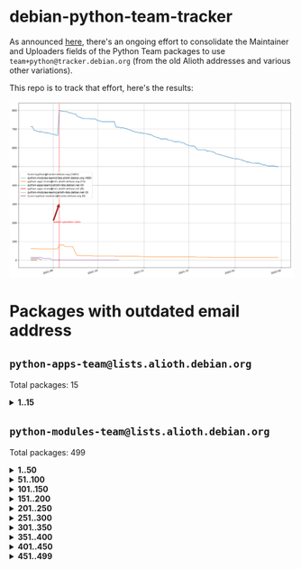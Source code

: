 # debian-python-team-tracker



As announced [here](https://lists.debian.org/debian-python/2021/08/msg00006.html), there's an ongoing effort to consolidate the Maintainer and Uploaders fields of the Python Team packages to use `team+python@tracker.debian.org` (from the old Alioth addresses and various other variations).



This repo is to track that effort, here's the results:



![Python team emails](images/python_team_emails.svg)


# Packages with outdated email address

## `python-apps-team@lists.alioth.debian.org`
Total packages: 15
<details>
<summary><b>1..15</b></summary>


| # | Package | Version |
| --- | --- | --- |
| 1 | [ctop](https://tracker.debian.org/ctop) | 1.0.0-2.1 |
| 2 | [db2twitter](https://tracker.debian.org/db2twitter) | 0.6-1.1 |
| 3 | [dodgy](https://tracker.debian.org/dodgy) | 0.1.9-3 |
| 4 | [etm](https://tracker.debian.org/etm) | 3.2.30-1.1 |
| 5 | [firmware-microbit-micropython](https://tracker.debian.org/firmware-microbit-micropython) | 1.0.1-2 |
| 6 | [freealchemist](https://tracker.debian.org/freealchemist) | 0.5-1.1 |
| 7 | [kanboard-cli](https://tracker.debian.org/kanboard-cli) | 0.0.2-1.1 |
| 8 | [lightyears](https://tracker.debian.org/lightyears) | 1.4-2 |
| 9 | [pipenv](https://tracker.debian.org/pipenv) | 11.9.0-1.1 |
| 10 | [prospector](https://tracker.debian.org/prospector) | 1.1.7-2 |
| 11 | [pybik](https://tracker.debian.org/pybik) | 3.0-3.1 |
| 12 | [retweet](https://tracker.debian.org/retweet) | 0.10-1.1 |
| 13 | [sen](https://tracker.debian.org/sen) | 0.6.1-0.1 |
| 14 | [sinntp](https://tracker.debian.org/sinntp) | 1.6-1.2 |
| 15 | [smem](https://tracker.debian.org/smem) | 1.5-1.1 |
</details>

## `python-modules-team@lists.alioth.debian.org`
Total packages: 499
<details>
<summary><b>1..50</b></summary>


| # | Package | Version |
| --- | --- | --- |
| 1 | [anorack](https://tracker.debian.org/anorack) | 0.2.7-1 |
| 2 | [anosql](https://tracker.debian.org/anosql) | 1.0.1-1 |
| 3 | [asn1crypto](https://tracker.debian.org/asn1crypto) | 1.4.0-1 |
| 4 | [astral](https://tracker.debian.org/astral) | 1.6.1-2 |
| 5 | [authres](https://tracker.debian.org/authres) | 1.2.0-2 |
| 6 | [automat](https://tracker.debian.org/automat) | 20.2.0-1 |
| 7 | [azure-cosmos-table-python](https://tracker.debian.org/azure-cosmos-table-python) | 1.0.5+git20191025-5 |
| 8 | [bdist-nsi](https://tracker.debian.org/bdist-nsi) | 0.1.5-2 |
| 9 | [bernhard](https://tracker.debian.org/bernhard) | 0.2.6-2 |
| 10 | [betamax](https://tracker.debian.org/betamax) | 0.8.1-2 |
| 11 | [bibtexparser](https://tracker.debian.org/bibtexparser) | 1.1.0+ds-3 |
| 12 | [binaryornot](https://tracker.debian.org/binaryornot) | 0.4.4+dfsg-4 |
| 13 | [bitstruct](https://tracker.debian.org/bitstruct) | 8.9.0-1 |
| 14 | [case](https://tracker.debian.org/case) | 1.5.3+dfsg-3 |
| 15 | [cerealizer](https://tracker.debian.org/cerealizer) | 0.8.1-3 |
| 16 | [chardet](https://tracker.debian.org/chardet) | 4.0.0-1 |
| 17 | [chargebee-python](https://tracker.debian.org/chargebee-python) | 1.6.6-1 |
| 18 | [codicefiscale](https://tracker.debian.org/codicefiscale) | 0.9+ds0-2 |
| 19 | [colorclass](https://tracker.debian.org/colorclass) | 2.2.0-2.2 |
| 20 | [colorspacious](https://tracker.debian.org/colorspacious) | 1.1.2-2 |
| 21 | [commonmark](https://tracker.debian.org/commonmark) | 0.9.1-3 |
| 22 | [constantly](https://tracker.debian.org/constantly) | 15.1.0-2 |
| 23 | [contextlib2](https://tracker.debian.org/contextlib2) | 0.6.0.post1-1 |
| 24 | [cookiecutter](https://tracker.debian.org/cookiecutter) | 1.7.3-1 |
| 25 | [coreapi](https://tracker.debian.org/coreapi) | 2.3.3-4 |
| 26 | [coreschema](https://tracker.debian.org/coreschema) | 0.0.4-3 |
| 27 | [cov-core](https://tracker.debian.org/cov-core) | 1.15.0-3 |
| 28 | [cppy](https://tracker.debian.org/cppy) | 1.1.0-2 |
| 29 | [cram](https://tracker.debian.org/cram) | 0.7-4 |
| 30 | [cssutils](https://tracker.debian.org/cssutils) | 1.0.2-3 |
| 31 | [d2to1](https://tracker.debian.org/d2to1) | 0.2.12-2 |
| 32 | [debiancontributors](https://tracker.debian.org/debiancontributors) | 0.7.8-2 |
| 33 | [devpi-common](https://tracker.debian.org/devpi-common) | 3.2.2-1.1 |
| 34 | [django-ajax-selects](https://tracker.debian.org/django-ajax-selects) | 1.7.0-3 |
| 35 | [django-bitfield](https://tracker.debian.org/django-bitfield) | 1.9.6-2 |
| 36 | [django-dirtyfields](https://tracker.debian.org/django-dirtyfields) | 1.3.1-2 |
| 37 | [django-environ](https://tracker.debian.org/django-environ) | 0.4.4-2 |
| 38 | [django-filter](https://tracker.debian.org/django-filter) | 2.4.0-1 |
| 39 | [django-hvad](https://tracker.debian.org/django-hvad) | 1.8.0-1.1 |
| 40 | [django-js-reverse](https://tracker.debian.org/django-js-reverse) | 0.7.3-1.1 |
| 41 | [django-macaddress](https://tracker.debian.org/django-macaddress) | 1.5.0-2 |
| 42 | [django-memoize](https://tracker.debian.org/django-memoize) | 2.2.0+dfsg-1 |
| 43 | [django-nose](https://tracker.debian.org/django-nose) | 1.4.6-2.1 |
| 44 | [django-notification](https://tracker.debian.org/django-notification) | 1.2.0-3 |
| 45 | [django-pagination](https://tracker.debian.org/django-pagination) | 1.0.7-4 |
| 46 | [django-paintstore](https://tracker.debian.org/django-paintstore) | 0.2-4 |
| 47 | [django-picklefield](https://tracker.debian.org/django-picklefield) | 3.0.1-1 |
| 48 | [django-pipeline](https://tracker.debian.org/django-pipeline) | 1.6.14-3 |
| 49 | [django-simple-redis-admin](https://tracker.debian.org/django-simple-redis-admin) | 1.4.0-2 |
| 50 | [django-stronghold](https://tracker.debian.org/django-stronghold) | 0.3.0+debian-2 |
</details>
<details>
<summary><b>51..100</b></summary>

| # | Package | Version |
| --- | --- | --- |
| 51 | [django-webpack-loader](https://tracker.debian.org/django-webpack-loader) | 0.6.0-2 |
| 52 | [django-wkhtmltopdf](https://tracker.debian.org/django-wkhtmltopdf) | 3.3.0-1 |
| 53 | [django-xmlrpc](https://tracker.debian.org/django-xmlrpc) | 0.1.8-2 |
| 54 | [djangorestframework-api-key](https://tracker.debian.org/djangorestframework-api-key) | 2.0.0-2 |
| 55 | [dkimpy](https://tracker.debian.org/dkimpy) | 1.0.5-1 |
| 56 | [dnsdiag](https://tracker.debian.org/dnsdiag) | 2.0.2-1 |
| 57 | [dockerpty](https://tracker.debian.org/dockerpty) | 0.4.1-2 |
| 58 | [dominate](https://tracker.debian.org/dominate) | 2.3.1-2 |
| 59 | [drf-generators](https://tracker.debian.org/drf-generators) | 0.5.0-1 |
| 60 | [elasticsearch-curator](https://tracker.debian.org/elasticsearch-curator) | 5.8.1-1 |
| 61 | [enum34](https://tracker.debian.org/enum34) | 1.1.6-4 |
| 62 | [enzyme](https://tracker.debian.org/enzyme) | 0.4.1-2 |
| 63 | [exam](https://tracker.debian.org/exam) | 0.10.5-3 |
| 64 | [factory-boy](https://tracker.debian.org/factory-boy) | 2.11.1-3 |
| 65 | [faker](https://tracker.debian.org/faker) | 0.9.3-0.1 |
| 66 | [fakesleep](https://tracker.debian.org/fakesleep) | 0.1-2 |
| 67 | [fastchunking](https://tracker.debian.org/fastchunking) | 0.0.3-2 |
| 68 | [feedgenerator](https://tracker.debian.org/feedgenerator) | 1.9-2 |
| 69 | [flake8-polyfill](https://tracker.debian.org/flake8-polyfill) | 1.0.2-2 |
| 70 | [flask-api](https://tracker.debian.org/flask-api) | 1.1+dfsg-1.1 |
| 71 | [flask-babelex](https://tracker.debian.org/flask-babelex) | 0.9.4-1 |
| 72 | [flask-bcrypt](https://tracker.debian.org/flask-bcrypt) | 0.7.1-2 |
| 73 | [flask-compress](https://tracker.debian.org/flask-compress) | 1.4.0-3 |
| 74 | [flask-gravatar](https://tracker.debian.org/flask-gravatar) | 0.4.2-2 |
| 75 | [flask-htmlmin](https://tracker.debian.org/flask-htmlmin) | 1.3.2-2 |
| 76 | [flask-ldapconn](https://tracker.debian.org/flask-ldapconn) | 0.7.2-1.1 |
| 77 | [flask-limiter](https://tracker.debian.org/flask-limiter) | 1.0.1-2 |
| 78 | [flask-mail](https://tracker.debian.org/flask-mail) | 0.9.1+dfsg1-1.1 |
| 79 | [flask-mongoengine](https://tracker.debian.org/flask-mongoengine) | 0.9.3-4 |
| 80 | [flask-multistatic](https://tracker.debian.org/flask-multistatic) | 1.0-2 |
| 81 | [flask-script](https://tracker.debian.org/flask-script) | 2.0.6-2 |
| 82 | [flask-silk](https://tracker.debian.org/flask-silk) | 0.2-18 |
| 83 | [flask-wtf](https://tracker.debian.org/flask-wtf) | 0.14.3-1 |
| 84 | [flufl.enum](https://tracker.debian.org/flufl.enum) | 4.1.1-3 |
| 85 | [flufl.i18n](https://tracker.debian.org/flufl.i18n) | 3.0.1-1 |
| 86 | [flufl.lock](https://tracker.debian.org/flufl.lock) | 5.0.1-1 |
| 87 | [flufl.password](https://tracker.debian.org/flufl.password) | 1.3-3 |
| 88 | [flufl.testing](https://tracker.debian.org/flufl.testing) | 0.7-2 |
| 89 | [gerritlib](https://tracker.debian.org/gerritlib) | 0.8.0-2 |
| 90 | [gmplot](https://tracker.debian.org/gmplot) | 1.2.0-2 |
| 91 | [gtextfsm](https://tracker.debian.org/gtextfsm) | 1.1.0-2 |
| 92 | [gtts](https://tracker.debian.org/gtts) | 2.0.3-1 |
| 93 | [gtts-token](https://tracker.debian.org/gtts-token) | 1.1.3-1 |
| 94 | [guzzle-sphinx-theme](https://tracker.debian.org/guzzle-sphinx-theme) | 0.7.11-5 |
| 95 | [hachoir](https://tracker.debian.org/hachoir) | 3.1.0+dfsg-3 |
| 96 | [haproxy-log-analysis](https://tracker.debian.org/haproxy-log-analysis) | 2.0~b0-2 |
| 97 | [heapdict](https://tracker.debian.org/heapdict) | 1.0.1-1 |
| 98 | [hiro](https://tracker.debian.org/hiro) | 0.5-2 |
| 99 | [hypothesis-auto](https://tracker.debian.org/hypothesis-auto) | 1.1.4-2 |
| 100 | [importmagic](https://tracker.debian.org/importmagic) | 0.1.7-2 |
</details>
<details>
<summary><b>101..150</b></summary>

| # | Package | Version |
| --- | --- | --- |
| 101 | [inflection](https://tracker.debian.org/inflection) | 0.3.1-2 |
| 102 | [json-tricks](https://tracker.debian.org/json-tricks) | 3.11.0-2 |
| 103 | [jsonhyperschema-codec](https://tracker.debian.org/jsonhyperschema-codec) | 1.0.3-2 |
| 104 | [junos-eznc](https://tracker.debian.org/junos-eznc) | 2.1.7-3 |
| 105 | [jupyter-sphinx-theme](https://tracker.debian.org/jupyter-sphinx-theme) | 0.0.6+ds1-10 |
| 106 | [kitchen](https://tracker.debian.org/kitchen) | 1.2.6-2 |
| 107 | [kivy](https://tracker.debian.org/kivy) | 1.11.0-2 |
| 108 | [lazr.delegates](https://tracker.debian.org/lazr.delegates) | 2.0.3-2 |
| 109 | [lazr.smtptest](https://tracker.debian.org/lazr.smtptest) | 2.0.3-2 |
| 110 | [lexicon](https://tracker.debian.org/lexicon) | 3.3.17-1 |
| 111 | [libthumbor](https://tracker.debian.org/libthumbor) | 1.3.3-2 |
| 112 | [logilab-constraint](https://tracker.debian.org/logilab-constraint) | 0.6.0-2 |
| 113 | [mako](https://tracker.debian.org/mako) | 1.1.3+ds1-2 |
| 114 | [manuel](https://tracker.debian.org/manuel) | 1.10.1-2 |
| 115 | [mercurial-extension-utils](https://tracker.debian.org/mercurial-extension-utils) | 1.5.1-3 |
| 116 | [mercurial-keyring](https://tracker.debian.org/mercurial-keyring) | 1.3.1-3 |
| 117 | [milksnake](https://tracker.debian.org/milksnake) | 0.1.5-1 |
| 118 | [mimerender](https://tracker.debian.org/mimerender) | 0.6.0-2 |
| 119 | [mmllib](https://tracker.debian.org/mmllib) | 0.3.0.post1-2 |
| 120 | [mockldap](https://tracker.debian.org/mockldap) | 0.3.0-4 |
| 121 | [modernize](https://tracker.debian.org/modernize) | 0.7-2 |
| 122 | [moksha.common](https://tracker.debian.org/moksha.common) | 1.2.5-4 |
| 123 | [mrtparse](https://tracker.debian.org/mrtparse) | 1.6-2 |
| 124 | [musicbrainzngs](https://tracker.debian.org/musicbrainzngs) | 0.7.1-2 |
| 125 | [mutagen](https://tracker.debian.org/mutagen) | 1.45.1-2 |
| 126 | [mwic](https://tracker.debian.org/mwic) | 0.7.8-1 |
| 127 | [mysql-connector-python](https://tracker.debian.org/mysql-connector-python) | 8.0.15-2 |
| 128 | [nb2plots](https://tracker.debian.org/nb2plots) | 0.6-2 |
| 129 | [netmiko](https://tracker.debian.org/netmiko) | 2.4.2-1 |
| 130 | [networkx](https://tracker.debian.org/networkx) | 2.5+ds-2 |
| 131 | [nose2](https://tracker.debian.org/nose2) | 0.9.2-1 |
| 132 | [nose2-cov](https://tracker.debian.org/nose2-cov) | 1.0a4-3 |
| 133 | [ntplib](https://tracker.debian.org/ntplib) | 0.3.3-2 |
| 134 | [numpy-stl](https://tracker.debian.org/numpy-stl) | 2.9.0-1 |
| 135 | [numpydoc](https://tracker.debian.org/numpydoc) | 1.1.0-3 |
| 136 | [obsub](https://tracker.debian.org/obsub) | 0.2-4 |
| 137 | [okasha](https://tracker.debian.org/okasha) | 0.2.4-4 |
| 138 | [overpass](https://tracker.debian.org/overpass) | 0.7-1 |
| 139 | [pastescript](https://tracker.debian.org/pastescript) | 2.0.2-4 |
| 140 | [pep8](https://tracker.debian.org/pep8) | 1.7.1-9 |
| 141 | [pep8-naming](https://tracker.debian.org/pep8-naming) | 0.10.0-1 |
| 142 | [pg8000](https://tracker.debian.org/pg8000) | 1.10.6-2 |
| 143 | [pidcat](https://tracker.debian.org/pidcat) | 2.1.0-4 |
| 144 | [pilkit](https://tracker.debian.org/pilkit) | 2.0-3 |
| 145 | [plastex](https://tracker.debian.org/plastex) | 2.1-2 |
| 146 | [portio](https://tracker.debian.org/portio) | 0.5-4 |
| 147 | [power](https://tracker.debian.org/power) | 1.4+dfsg-4 |
| 148 | [pprintpp](https://tracker.debian.org/pprintpp) | 0.4.0-2 |
| 149 | [preggy](https://tracker.debian.org/preggy) | 1.4.4-1 |
| 150 | [ptable](https://tracker.debian.org/ptable) | 0.9.2-2 |
</details>
<details>
<summary><b>151..200</b></summary>

| # | Package | Version |
| --- | --- | --- |
| 151 | [py-radix](https://tracker.debian.org/py-radix) | 0.10.0-3 |
| 152 | [py3dns](https://tracker.debian.org/py3dns) | 3.2.1-1 |
| 153 | [pyasn1](https://tracker.debian.org/pyasn1) | 0.4.8-1 |
| 154 | [pybindgen](https://tracker.debian.org/pybindgen) | 0.20.0+dfsg1-2 |
| 155 | [pycallgraph](https://tracker.debian.org/pycallgraph) | 1.1.3-1.2 |
| 156 | [pyclamd](https://tracker.debian.org/pyclamd) | 0.4.0-2 |
| 157 | [pycodestyle](https://tracker.debian.org/pycodestyle) | 2.6.0-1 |
| 158 | [pycxx](https://tracker.debian.org/pycxx) | 7.1.4-0.2 |
| 159 | [pydbus](https://tracker.debian.org/pydbus) | 0.6.0-4 |
| 160 | [pydenticon](https://tracker.debian.org/pydenticon) | 0.3.1-2 |
| 161 | [pydispatcher](https://tracker.debian.org/pydispatcher) | 2.0.5-2 |
| 162 | [pydle](https://tracker.debian.org/pydle) | 0.9.4-2 |
| 163 | [pyeapi](https://tracker.debian.org/pyeapi) | 0.8.1-2 |
| 164 | [pyee](https://tracker.debian.org/pyee) | 7.0.2-1 |
| 165 | [pyenchant](https://tracker.debian.org/pyenchant) | 3.2.0-1 |
| 166 | [pyfg](https://tracker.debian.org/pyfg) | 0.50-2 |
| 167 | [pyfiglet](https://tracker.debian.org/pyfiglet) | 0.8.0+dfsg-1 |
| 168 | [pyfribidi](https://tracker.debian.org/pyfribidi) | 0.12.0+repack-7 |
| 169 | [pygeoif](https://tracker.debian.org/pygeoif) | 0.7-2 |
| 170 | [pygtail](https://tracker.debian.org/pygtail) | 0.6.1-2 |
| 171 | [pygtkspellcheck](https://tracker.debian.org/pygtkspellcheck) | 4.0.5-2 |
| 172 | [pyinotify](https://tracker.debian.org/pyinotify) | 0.9.6-1.3 |
| 173 | [pyiosxr](https://tracker.debian.org/pyiosxr) | 0.52-1.1 |
| 174 | [pyjavaproperties](https://tracker.debian.org/pyjavaproperties) | 0.7-2 |
| 175 | [pyjokes](https://tracker.debian.org/pyjokes) | 0.5.0-3 |
| 176 | [pykcs11](https://tracker.debian.org/pykcs11) | 1.5.10-1 |
| 177 | [pylama](https://tracker.debian.org/pylama) | 7.4.3-3 |
| 178 | [pylibmc](https://tracker.debian.org/pylibmc) | 1.5.2-3 |
| 179 | [pylint-celery](https://tracker.debian.org/pylint-celery) | 0.3-5 |
| 180 | [pylint-common](https://tracker.debian.org/pylint-common) | 0.2.5-4 |
| 181 | [pylint-django](https://tracker.debian.org/pylint-django) | 2.0.13-1 |
| 182 | [pylint-flask](https://tracker.debian.org/pylint-flask) | 0.5-4 |
| 183 | [pylint-plugin-utils](https://tracker.debian.org/pylint-plugin-utils) | 0.6-1 |
| 184 | [pymacs](https://tracker.debian.org/pymacs) | 0.25-3 |
| 185 | [pymodbus](https://tracker.debian.org/pymodbus) | 2.1.0+dfsg-2 |
| 186 | [pynag](https://tracker.debian.org/pynag) | 1.1.2+dfsg-2 |
| 187 | [pynliner](https://tracker.debian.org/pynliner) | 0.8.0-2 |
| 188 | [pyopengl](https://tracker.debian.org/pyopengl) | 3.1.5+dfsg-1 |
| 189 | [pyparsing](https://tracker.debian.org/pyparsing) | 2.4.7-1 |
| 190 | [pyprind](https://tracker.debian.org/pyprind) | 2.11.2-2 |
| 191 | [pyquery](https://tracker.debian.org/pyquery) | 1.2.9-4 |
| 192 | [pyrad](https://tracker.debian.org/pyrad) | 2.1-2 |
| 193 | [pyrsistent](https://tracker.debian.org/pyrsistent) | 0.15.5-1 |
| 194 | [pysimplesoap](https://tracker.debian.org/pysimplesoap) | 1.16.2-3 |
| 195 | [pysmi](https://tracker.debian.org/pysmi) | 0.3.2-2 |
| 196 | [pysodium](https://tracker.debian.org/pysodium) | 0.7.0-2 |
| 197 | [pyspf](https://tracker.debian.org/pyspf) | 2.0.14-2 |
| 198 | [pysrt](https://tracker.debian.org/pysrt) | 1.0.1-2 |
| 199 | [pyssim](https://tracker.debian.org/pyssim) | 0.2-2 |
| 200 | [pytaglib](https://tracker.debian.org/pytaglib) | 0.3.6+dfsg-2 |
</details>
<details>
<summary><b>201..250</b></summary>

| # | Package | Version |
| --- | --- | --- |
| 201 | [pytds](https://tracker.debian.org/pytds) | 1.10.0-1 |
| 202 | [pytest-bdd](https://tracker.debian.org/pytest-bdd) | 3.2.1-1 |
| 203 | [pytest-cookies](https://tracker.debian.org/pytest-cookies) | 0.4.0-1 |
| 204 | [pytest-django](https://tracker.debian.org/pytest-django) | 3.5.1-1 |
| 205 | [pytest-expect](https://tracker.debian.org/pytest-expect) | 1.1.0-2 |
| 206 | [pytest-httpbin](https://tracker.debian.org/pytest-httpbin) | 1.0.0-2 |
| 207 | [pytest-instafail](https://tracker.debian.org/pytest-instafail) | 0.4.2-1 |
| 208 | [pytest-runner](https://tracker.debian.org/pytest-runner) | 2.11.1-1.2 |
| 209 | [pytest-sugar](https://tracker.debian.org/pytest-sugar) | 0.9.4-1 |
| 210 | [pytest-tornado](https://tracker.debian.org/pytest-tornado) | 0.8.1-1 |
| 211 | [pytest-vcr](https://tracker.debian.org/pytest-vcr) | 1.0.2-2 |
| 212 | [python-activipy](https://tracker.debian.org/python-activipy) | 0.1-7 |
| 213 | [python-adal](https://tracker.debian.org/python-adal) | 1.2.2-1 |
| 214 | [python-aiohttp-session](https://tracker.debian.org/python-aiohttp-session) | 2.9.0-2 |
| 215 | [python-aioinflux](https://tracker.debian.org/python-aioinflux) | 0.9.0-2 |
| 216 | [python-aiomeasures](https://tracker.debian.org/python-aiomeasures) | 0.5.14-3 |
| 217 | [python-amqplib](https://tracker.debian.org/python-amqplib) | 1.0.2-2 |
| 218 | [python-apptools](https://tracker.debian.org/python-apptools) | 4.5.0-1.1 |
| 219 | [python-aptly](https://tracker.debian.org/python-aptly) | 0.12.10-2 |
| 220 | [python-args](https://tracker.debian.org/python-args) | 0.1.0-3 |
| 221 | [python-arpy](https://tracker.debian.org/python-arpy) | 1.1.1-4 |
| 222 | [python-astor](https://tracker.debian.org/python-astor) | 0.8.1-1 |
| 223 | [python-base58](https://tracker.debian.org/python-base58) | 1.0.3-1.1 |
| 224 | [python-bcdoc](https://tracker.debian.org/python-bcdoc) | 0.16.0-2 |
| 225 | [python-bitbucket-api](https://tracker.debian.org/python-bitbucket-api) | 0.5.0-3 |
| 226 | [python-box](https://tracker.debian.org/python-box) | 3.4.6-2 |
| 227 | [python-btrees](https://tracker.debian.org/python-btrees) | 4.3.1-2 |
| 228 | [python-cerberus](https://tracker.debian.org/python-cerberus) | 1.3.2-1 |
| 229 | [python-click-log](https://tracker.debian.org/python-click-log) | 0.2.1-2 |
| 230 | [python-clint](https://tracker.debian.org/python-clint) | 0.5.1-3 |
| 231 | [python-cluster](https://tracker.debian.org/python-cluster) | 1.3.3-3 |
| 232 | [python-cmarkgfm](https://tracker.debian.org/python-cmarkgfm) | 0.4.2-1 |
| 233 | [python-coloredlogs](https://tracker.debian.org/python-coloredlogs) | 7.3-2 |
| 234 | [python-colour](https://tracker.debian.org/python-colour) | 0.1.5-2 |
| 235 | [python-consul](https://tracker.debian.org/python-consul) | 0.7.1-1.1 |
| 236 | [python-cookies](https://tracker.debian.org/python-cookies) | 2.2.1-3 |
| 237 | [python-cpuinfo](https://tracker.debian.org/python-cpuinfo) | 5.0.0-2 |
| 238 | [python-crcmod](https://tracker.debian.org/python-crcmod) | 1.7+dfsg-2 |
| 239 | [python-cs](https://tracker.debian.org/python-cs) | 2.7.1-1 |
| 240 | [python-dbfread](https://tracker.debian.org/python-dbfread) | 2.0.7-3 |
| 241 | [python-decorator](https://tracker.debian.org/python-decorator) | 4.4.2-2 |
| 242 | [python-demjson](https://tracker.debian.org/python-demjson) | 2.2.4-5 |
| 243 | [python-diaspy](https://tracker.debian.org/python-diaspy) | 0.6.0-2 |
| 244 | [python-dictobj](https://tracker.debian.org/python-dictobj) | 0.4-4 |
| 245 | [python-distutils-extra](https://tracker.debian.org/python-distutils-extra) | 2.45 |
| 246 | [python-django-casclient](https://tracker.debian.org/python-django-casclient) | 1.5.3-1 |
| 247 | [python-django-etcd-settings](https://tracker.debian.org/python-django-etcd-settings) | 0.1.13+dfsg-3 |
| 248 | [python-django-gravatar2](https://tracker.debian.org/python-django-gravatar2) | 1.4.4-2 |
| 249 | [python-django-jsonfield](https://tracker.debian.org/python-django-jsonfield) | 1.4.0-2 |
| 250 | [python-django-push-notifications](https://tracker.debian.org/python-django-push-notifications) | 1.4.1-1 |
</details>
<details>
<summary><b>251..300</b></summary>

| # | Package | Version |
| --- | --- | --- |
| 251 | [python-django-simple-history](https://tracker.debian.org/python-django-simple-history) | 2.7.0-1.1 |
| 252 | [python-doubleratchet](https://tracker.debian.org/python-doubleratchet) | 0.6.0-2 |
| 253 | [python-dpkt](https://tracker.debian.org/python-dpkt) | 1.9.2-2 |
| 254 | [python-easywebdav](https://tracker.debian.org/python-easywebdav) | 1.2.0-8 |
| 255 | [python-envisage](https://tracker.debian.org/python-envisage) | 4.9.0-2.1 |
| 256 | [python-envparse](https://tracker.debian.org/python-envparse) | 0.2.0-2 |
| 257 | [python-envs](https://tracker.debian.org/python-envs) | 1.2.6-1.1 |
| 258 | [python-epc](https://tracker.debian.org/python-epc) | 0.0.5-3 |
| 259 | [python-etcd](https://tracker.debian.org/python-etcd) | 0.4.5-2 |
| 260 | [python-ethtool](https://tracker.debian.org/python-ethtool) | 0.14-3 |
| 261 | [python-ewmh](https://tracker.debian.org/python-ewmh) | 0.1.6-2 |
| 262 | [python-exotel](https://tracker.debian.org/python-exotel) | 0.1.5-2 |
| 263 | [python-feather-format](https://tracker.debian.org/python-feather-format) | 0.3.1+dfsg1-4 |
| 264 | [python-flaky](https://tracker.debian.org/python-flaky) | 3.7.0-1 |
| 265 | [python-flask-seeder](https://tracker.debian.org/python-flask-seeder) | 0.1~a2-2 |
| 266 | [python-genty](https://tracker.debian.org/python-genty) | 1.3.2-1 |
| 267 | [python-geoip2](https://tracker.debian.org/python-geoip2) | 2.9.0+dfsg1-2 |
| 268 | [python-gflags](https://tracker.debian.org/python-gflags) | 1.5.1-7 |
| 269 | [python-glob2](https://tracker.debian.org/python-glob2) | 0.5-3 |
| 270 | [python-hashids](https://tracker.debian.org/python-hashids) | 1.3.1-1 |
| 271 | [python-hidapi](https://tracker.debian.org/python-hidapi) | 0.9.0.post3-2 |
| 272 | [python-hiredis](https://tracker.debian.org/python-hiredis) | 1.0.1-1 |
| 273 | [python-hpilo](https://tracker.debian.org/python-hpilo) | 4.3-3 |
| 274 | [python-html2text](https://tracker.debian.org/python-html2text) | 2020.1.16-1 |
| 275 | [python-http-parser](https://tracker.debian.org/python-http-parser) | 0.9.0-1 |
| 276 | [python-httptools](https://tracker.debian.org/python-httptools) | 0.1.1-1 |
| 277 | [python-icalendar](https://tracker.debian.org/python-icalendar) | 4.0.3-4 |
| 278 | [python-iniparse](https://tracker.debian.org/python-iniparse) | 0.4-3 |
| 279 | [python-ipaddress](https://tracker.debian.org/python-ipaddress) | 1.0.23-1 |
| 280 | [python-ipfix](https://tracker.debian.org/python-ipfix) | 0.9.7-2 |
| 281 | [python-irodsclient](https://tracker.debian.org/python-irodsclient) | 0.8.1-2 |
| 282 | [python-isc-dhcp-leases](https://tracker.debian.org/python-isc-dhcp-leases) | 0.9.1-2 |
| 283 | [python-iso3166](https://tracker.debian.org/python-iso3166) | 0.8.git20170319-2 |
| 284 | [python-isoweek](https://tracker.debian.org/python-isoweek) | 1.3.3-3 |
| 285 | [python-jmespath](https://tracker.debian.org/python-jmespath) | 0.10.0-1 |
| 286 | [python-jsonrpc](https://tracker.debian.org/python-jsonrpc) | 1.13.0-1 |
| 287 | [python-junit-xml](https://tracker.debian.org/python-junit-xml) | 1.9-1 |
| 288 | [python-kanboard](https://tracker.debian.org/python-kanboard) | 1.0.1-1.1 |
| 289 | [python-langdetect](https://tracker.debian.org/python-langdetect) | 1.0.7-4 |
| 290 | [python-ldap](https://tracker.debian.org/python-ldap) | 3.2.0-4 |
| 291 | [python-ldapdomaindump](https://tracker.debian.org/python-ldapdomaindump) | 0.9.3-1 |
| 292 | [python-libguess](https://tracker.debian.org/python-libguess) | 1.1-4 |
| 293 | [python-logfury](https://tracker.debian.org/python-logfury) | 0.1.2-4 |
| 294 | [python-mailer](https://tracker.debian.org/python-mailer) | 0.8.1-4 |
| 295 | [python-mastodon](https://tracker.debian.org/python-mastodon) | 1.5.1-1 |
| 296 | [python-mccabe](https://tracker.debian.org/python-mccabe) | 0.6.1-3 |
| 297 | [python-measurement](https://tracker.debian.org/python-measurement) | 2.0.1-2 |
| 298 | [python-meld3](https://tracker.debian.org/python-meld3) | 1.0.2-3 |
| 299 | [python-mnemonic](https://tracker.debian.org/python-mnemonic) | 0.19-1 |
| 300 | [python-model-mommy](https://tracker.debian.org/python-model-mommy) | 1.6.0-2 |
</details>
<details>
<summary><b>301..350</b></summary>

| # | Package | Version |
| --- | --- | --- |
| 301 | [python-morris](https://tracker.debian.org/python-morris) | 1.2-2 |
| 302 | [python-mpegdash](https://tracker.debian.org/python-mpegdash) | 0.2.0-1 |
| 303 | [python-multidict](https://tracker.debian.org/python-multidict) | 5.1.0-1 |
| 304 | [python-munch](https://tracker.debian.org/python-munch) | 2.3.2-2 |
| 305 | [python-nine](https://tracker.debian.org/python-nine) | 1.1.0-1 |
| 306 | [python-noise](https://tracker.debian.org/python-noise) | 1.2.3-3 |
| 307 | [python-notify2](https://tracker.debian.org/python-notify2) | 0.3-4 |
| 308 | [python-ntlm-auth](https://tracker.debian.org/python-ntlm-auth) | 1.4.0-1 |
| 309 | [python-oauth](https://tracker.debian.org/python-oauth) | 1.0.1-6 |
| 310 | [python-offtrac](https://tracker.debian.org/python-offtrac) | 0.1.0-2.1 |
| 311 | [python-opcua](https://tracker.debian.org/python-opcua) | 0.98.11-1 |
| 312 | [python-openid-cla](https://tracker.debian.org/python-openid-cla) | 1.2-2 |
| 313 | [python-openid-teams](https://tracker.debian.org/python-openid-teams) | 1.2-2 |
| 314 | [python-openidc-client](https://tracker.debian.org/python-openidc-client) | 0.6.0-1.1 |
| 315 | [python-opentimestamps](https://tracker.debian.org/python-opentimestamps) | 0.4.1-1 |
| 316 | [python-padme](https://tracker.debian.org/python-padme) | 1.1.1-3 |
| 317 | [python-pampy](https://tracker.debian.org/python-pampy) | 1.8.4-2 |
| 318 | [python-path-and-address](https://tracker.debian.org/python-path-and-address) | 2.0.1-2 |
| 319 | [python-pathtools](https://tracker.debian.org/python-pathtools) | 0.1.2-4 |
| 320 | [python-paypal](https://tracker.debian.org/python-paypal) | 1.2.5-3 |
| 321 | [python-peakutils](https://tracker.debian.org/python-peakutils) | 1.3.3+ds-2 |
| 322 | [python-pem](https://tracker.debian.org/python-pem) | 19.1.0-1 |
| 323 | [python-persistent](https://tracker.debian.org/python-persistent) | 4.6.4-0.2 |
| 324 | [python-pex](https://tracker.debian.org/python-pex) | 1.1.14-3.1 |
| 325 | [python-pgpdump](https://tracker.debian.org/python-pgpdump) | 1.5-2 |
| 326 | [python-pgspecial](https://tracker.debian.org/python-pgspecial) | 1.11.10+dfsg1-1 |
| 327 | [python-phonenumbers](https://tracker.debian.org/python-phonenumbers) | 8.12.1-1 |
| 328 | [python-picklable-itertools](https://tracker.debian.org/python-picklable-itertools) | 0.1.1-3 |
| 329 | [python-plaster](https://tracker.debian.org/python-plaster) | 1.0-2 |
| 330 | [python-plaster-pastedeploy](https://tracker.debian.org/python-plaster-pastedeploy) | 0.5-3 |
| 331 | [python-prctl](https://tracker.debian.org/python-prctl) | 1.7-2 |
| 332 | [python-preshed](https://tracker.debian.org/python-preshed) | 3.0.2-1 |
| 333 | [python-pretend](https://tracker.debian.org/python-pretend) | 1.0.9-1 |
| 334 | [python-prettylog](https://tracker.debian.org/python-prettylog) | 0.1.0-2 |
| 335 | [python-priority](https://tracker.debian.org/python-priority) | 1.3.0-3 |
| 336 | [python-progressbar](https://tracker.debian.org/python-progressbar) | 2.5-2 |
| 337 | [python-pskc](https://tracker.debian.org/python-pskc) | 1.1-3 |
| 338 | [python-py-zipkin](https://tracker.debian.org/python-py-zipkin) | 0.15.0-1.1 |
| 339 | [python-pyasn1-modules](https://tracker.debian.org/python-pyasn1-modules) | 0.2.1-1 |
| 340 | [python-pyface](https://tracker.debian.org/python-pyface) | 6.1.2-2 |
| 341 | [python-pyftpdlib](https://tracker.debian.org/python-pyftpdlib) | 1.5.4-2 |
| 342 | [python-pygerrit2](https://tracker.debian.org/python-pygerrit2) | 2.0.4-2 |
| 343 | [python-pypump](https://tracker.debian.org/python-pypump) | 0.7-3 |
| 344 | [python-pysnmp4-apps](https://tracker.debian.org/python-pysnmp4-apps) | 0.3.2-2.2 |
| 345 | [python-pysnmp4-mibs](https://tracker.debian.org/python-pysnmp4-mibs) | 0.1.3-3 |
| 346 | [python-pytest-benchmark](https://tracker.debian.org/python-pytest-benchmark) | 3.2.2-2 |
| 347 | [python-pyvmomi](https://tracker.debian.org/python-pyvmomi) | 6.7.1-3 |
| 348 | [python-rarfile](https://tracker.debian.org/python-rarfile) | 3.1-1 |
| 349 | [python-ratelimiter](https://tracker.debian.org/python-ratelimiter) | 1.2.0.post0-1 |
| 350 | [python-redisearch-py](https://tracker.debian.org/python-redisearch-py) | 1.0.0-1 |
</details>
<details>
<summary><b>351..400</b></summary>

| # | Package | Version |
| --- | --- | --- |
| 351 | [python-releases](https://tracker.debian.org/python-releases) | 1.6.3-1 |
| 352 | [python-repoze.lru](https://tracker.debian.org/python-repoze.lru) | 0.7-2 |
| 353 | [python-repoze.sphinx.autointerface](https://tracker.debian.org/python-repoze.sphinx.autointerface) | 0.8-0.2 |
| 354 | [python-repoze.tm2](https://tracker.debian.org/python-repoze.tm2) | 2.0-2 |
| 355 | [python-requests-ntlm](https://tracker.debian.org/python-requests-ntlm) | 1.1.0-1.1 |
| 356 | [python-requirements-detector](https://tracker.debian.org/python-requirements-detector) | 0.6-2 |
| 357 | [python-restless](https://tracker.debian.org/python-restless) | 2.1.1-2 |
| 358 | [python-rpaths](https://tracker.debian.org/python-rpaths) | 0.13-1.1 |
| 359 | [python-rply](https://tracker.debian.org/python-rply) | 0.7.7-2 |
| 360 | [python-schedutils](https://tracker.debian.org/python-schedutils) | 0.6-2.1 |
| 361 | [python-schema](https://tracker.debian.org/python-schema) | 0.6.7-3 |
| 362 | [python-schroot](https://tracker.debian.org/python-schroot) | 0.4-4 |
| 363 | [python-scp](https://tracker.debian.org/python-scp) | 0.13.0-2 |
| 364 | [python-scrapy-djangoitem](https://tracker.debian.org/python-scrapy-djangoitem) | 1.1.1-4 |
| 365 | [python-scripttest](https://tracker.debian.org/python-scripttest) | 1.3-3 |
| 366 | [python-scruffy](https://tracker.debian.org/python-scruffy) | 0.3.3-2 |
| 367 | [python-sdnotify](https://tracker.debian.org/python-sdnotify) | 0.3.1-2 |
| 368 | [python-serverfiles](https://tracker.debian.org/python-serverfiles) | 0.3.0-1 |
| 369 | [python-service-identity](https://tracker.debian.org/python-service-identity) | 18.1.0-6 |
| 370 | [python-sexpdata](https://tracker.debian.org/python-sexpdata) | 0.0.3-2 |
| 371 | [python-shade](https://tracker.debian.org/python-shade) | 1.30.0-3 |
| 372 | [python-shellescape](https://tracker.debian.org/python-shellescape) | 3.4.1-4 |
| 373 | [python-simpy](https://tracker.debian.org/python-simpy) | 2.3.1+dfsg-2 |
| 374 | [python-simpy3](https://tracker.debian.org/python-simpy3) | 3.0.11-2 |
| 375 | [python-slimmer](https://tracker.debian.org/python-slimmer) | 0.1.30-8 |
| 376 | [python-slugify](https://tracker.debian.org/python-slugify) | 4.0.0-1 |
| 377 | [python-smstrade](https://tracker.debian.org/python-smstrade) | 0.2.4-6 |
| 378 | [python-socketpool](https://tracker.debian.org/python-socketpool) | 0.5.3-5 |
| 379 | [python-sphinx-issues](https://tracker.debian.org/python-sphinx-issues) | 1.2.0-2 |
| 380 | [python-spur](https://tracker.debian.org/python-spur) | 0.3.21-1 |
| 381 | [python-srp](https://tracker.debian.org/python-srp) | 1.0.15-1 |
| 382 | [python-statsd](https://tracker.debian.org/python-statsd) | 3.3.0-2 |
| 383 | [python-stopit](https://tracker.debian.org/python-stopit) | 1.1.2-1 |
| 384 | [python-structlog](https://tracker.debian.org/python-structlog) | 20.1.0-1 |
| 385 | [python-sunlight](https://tracker.debian.org/python-sunlight) | 1.1.5-3 |
| 386 | [python-suntime](https://tracker.debian.org/python-suntime) | 1.2.5-2 |
| 387 | [python-tempita](https://tracker.debian.org/python-tempita) | 0.5.2-6 |
| 388 | [python-test-server](https://tracker.debian.org/python-test-server) | 0.0.27-2 |
| 389 | [python-testing.common.database](https://tracker.debian.org/python-testing.common.database) | 2.0.0-2 |
| 390 | [python-testing.mysqld](https://tracker.debian.org/python-testing.mysqld) | 1.4.0-4 |
| 391 | [python-testing.postgresql](https://tracker.debian.org/python-testing.postgresql) | 1.3.0-2 |
| 392 | [python-thriftpy](https://tracker.debian.org/python-thriftpy) | 0.3.9+ds1-1 |
| 393 | [python-tinycss](https://tracker.debian.org/python-tinycss) | 0.4-3 |
| 394 | [python-tktreectrl](https://tracker.debian.org/python-tktreectrl) | 2.0.2-3 |
| 395 | [python-traits](https://tracker.debian.org/python-traits) | 5.2.0-2 |
| 396 | [python-traitsui](https://tracker.debian.org/python-traitsui) | 6.1.3-3 |
| 397 | [python-translationstring](https://tracker.debian.org/python-translationstring) | 1.4-1 |
| 398 | [python-twitter](https://tracker.debian.org/python-twitter) | 3.3-2 |
| 399 | [python-typeguard](https://tracker.debian.org/python-typeguard) | 2.2.2-1.1 |
| 400 | [python-tzlocal](https://tracker.debian.org/python-tzlocal) | 2.1-1 |
</details>
<details>
<summary><b>401..450</b></summary>

| # | Package | Version |
| --- | --- | --- |
| 401 | [python-udatetime](https://tracker.debian.org/python-udatetime) | 0.0.16-4 |
| 402 | [python-unicodecsv](https://tracker.debian.org/python-unicodecsv) | 0.14.1-2 |
| 403 | [python-unidiff](https://tracker.debian.org/python-unidiff) | 0.5.5-2 |
| 404 | [python-urlobject](https://tracker.debian.org/python-urlobject) | 2.4.3-3 |
| 405 | [python-urwidtrees](https://tracker.debian.org/python-urwidtrees) | 1.0.3.dev0-1 |
| 406 | [python-utils](https://tracker.debian.org/python-utils) | 2.3.0-2 |
| 407 | [python-vagrant](https://tracker.debian.org/python-vagrant) | 0.5.15-3 |
| 408 | [python-venusian](https://tracker.debian.org/python-venusian) | 3.0.0-1 |
| 409 | [python-vobject](https://tracker.debian.org/python-vobject) | 0.9.6.1-0.2 |
| 410 | [python-webob](https://tracker.debian.org/python-webob) | 1:1.8.6-1.1 |
| 411 | [python-wget](https://tracker.debian.org/python-wget) | 3.2-3 |
| 412 | [python-wheezy.template](https://tracker.debian.org/python-wheezy.template) | 0.1.167-2 |
| 413 | [python-whoosh](https://tracker.debian.org/python-whoosh) | 2.7.4+git6-g9134ad92-5 |
| 414 | [python-wither](https://tracker.debian.org/python-wither) | 1.1-2 |
| 415 | [python-wsgilog](https://tracker.debian.org/python-wsgilog) | 0.3.1-3 |
| 416 | [python-x3dh](https://tracker.debian.org/python-x3dh) | 0.5.8-2 |
| 417 | [python-xeddsa](https://tracker.debian.org/python-xeddsa) | 0.4.6-2 |
| 418 | [python-yaswfp](https://tracker.debian.org/python-yaswfp) | 0.9.3-1.1 |
| 419 | [python-zc.customdoctests](https://tracker.debian.org/python-zc.customdoctests) | 1.0.1-2 |
| 420 | [python-zipp](https://tracker.debian.org/python-zipp) | 1.0.0-3 |
| 421 | [python-zxcvbn](https://tracker.debian.org/python-zxcvbn) | 4.4.28-2 |
| 422 | [python3-proselint](https://tracker.debian.org/python3-proselint) | 0.10.2-2 |
| 423 | [pythondialog](https://tracker.debian.org/pythondialog) | 3.5.1-1 |
| 424 | [pytoml](https://tracker.debian.org/pytoml) | 0.1.21-1 |
| 425 | [pyuca](https://tracker.debian.org/pyuca) | 1.2-2 |
| 426 | [pyutilib](https://tracker.debian.org/pyutilib) | 5.8.0-1 |
| 427 | [pywavelets](https://tracker.debian.org/pywavelets) | 1.1.1-1 |
| 428 | [pywinrm](https://tracker.debian.org/pywinrm) | 0.3.0-2 |
| 429 | [quark-sphinx-theme](https://tracker.debian.org/quark-sphinx-theme) | 0.5.1-2 |
| 430 | [readlike](https://tracker.debian.org/readlike) | 0.1.3-1.1 |
| 431 | [recommonmark](https://tracker.debian.org/recommonmark) | 0.6.0+ds-1 |
| 432 | [redis-py-cluster](https://tracker.debian.org/redis-py-cluster) | 2.0.0-1 |
| 433 | [reentry](https://tracker.debian.org/reentry) | 1.3.1-1 |
| 434 | [reparser](https://tracker.debian.org/reparser) | 1.4.3-1 |
| 435 | [requests-aws](https://tracker.debian.org/requests-aws) | 0.1.5-2 |
| 436 | [ripe-atlas-cousteau](https://tracker.debian.org/ripe-atlas-cousteau) | 1.4.2-3 |
| 437 | [ripe-atlas-sagan](https://tracker.debian.org/ripe-atlas-sagan) | 1.2.2-2 |
| 438 | [robot-detection](https://tracker.debian.org/robot-detection) | 0.4.0-2 |
| 439 | [routes](https://tracker.debian.org/routes) | 2.5.1-1 |
| 440 | [sgmllib3k](https://tracker.debian.org/sgmllib3k) | 1.0.0-3 |
| 441 | [simplegeneric](https://tracker.debian.org/simplegeneric) | 0.8.1-3 |
| 442 | [singledispatch](https://tracker.debian.org/singledispatch) | 3.4.0.3-3 |
| 443 | [sireader](https://tracker.debian.org/sireader) | 1.1.1-2 |
| 444 | [sleekxmpp](https://tracker.debian.org/sleekxmpp) | 1.3.3-6 |
| 445 | [slimit](https://tracker.debian.org/slimit) | 0.8.1-4 |
| 446 | [smartypants](https://tracker.debian.org/smartypants) | 2.0.0-2 |
| 447 | [sortedcontainers](https://tracker.debian.org/sortedcontainers) | 2.1.0-2 |
| 448 | [speaklater](https://tracker.debian.org/speaklater) | 1.3-5 |
| 449 | [sphinx](https://tracker.debian.org/sphinx) | 1.8.5-2 |
| 450 | [sphinx](https://tracker.debian.org/sphinx) | 1.8.5-3 |
</details>
<details>
<summary><b>451..499</b></summary>

| # | Package | Version |
| --- | --- | --- |
| 451 | [sphinx](https://tracker.debian.org/sphinx) | 1.8.5-4 |
| 452 | [sphinx](https://tracker.debian.org/sphinx) | 1.8.5-5 |
| 453 | [sphinx](https://tracker.debian.org/sphinx) | 2.4.3-2 |
| 454 | [sphinx](https://tracker.debian.org/sphinx) | 2.4.3-4 |
| 455 | [sphinx-autorun](https://tracker.debian.org/sphinx-autorun) | 1.1.0-3.1 |
| 456 | [sphinx-celery](https://tracker.debian.org/sphinx-celery) | 2.0.0-1 |
| 457 | [sphinx-intl](https://tracker.debian.org/sphinx-intl) | 2.0.1-2 |
| 458 | [sphinxcontrib-devhelp](https://tracker.debian.org/sphinxcontrib-devhelp) | 1.0.2-2 |
| 459 | [sphinxcontrib-doxylink](https://tracker.debian.org/sphinxcontrib-doxylink) | 1.5-1 |
| 460 | [sphinxcontrib-log-cabinet](https://tracker.debian.org/sphinxcontrib-log-cabinet) | 1.0.1-2 |
| 461 | [sphinxcontrib-qthelp](https://tracker.debian.org/sphinxcontrib-qthelp) | 1.0.3-2 |
| 462 | [sphinxcontrib-rubydomain](https://tracker.debian.org/sphinxcontrib-rubydomain) | 0.1~dev-20100804-2 |
| 463 | [sphinxcontrib-websupport](https://tracker.debian.org/sphinxcontrib-websupport) | 1.2.4-1 |
| 464 | [sphinxtesters](https://tracker.debian.org/sphinxtesters) | 0.2.3-1 |
| 465 | [sshpubkeys](https://tracker.debian.org/sshpubkeys) | 3.1.0-2.1 |
| 466 | [sshtunnel](https://tracker.debian.org/sshtunnel) | 0.1.4-2 |
| 467 | [stardicter](https://tracker.debian.org/stardicter) | 1.2-1 |
| 468 | [straight.plugin](https://tracker.debian.org/straight.plugin) | 1.4.1-3 |
| 469 | [stsci.distutils](https://tracker.debian.org/stsci.distutils) | 0.3.7-5 |
| 470 | [tagpy](https://tracker.debian.org/tagpy) | 2013.1-7 |
| 471 | [terminaltables](https://tracker.debian.org/terminaltables) | 3.1.0-3 |
| 472 | [texext](https://tracker.debian.org/texext) | 0.6.6-2 |
| 473 | [tinydb](https://tracker.debian.org/tinydb) | 3.15.2-2 |
| 474 | [translation-finder](https://tracker.debian.org/translation-finder) | 1.0-1 |
| 475 | [transmissionrpc](https://tracker.debian.org/transmissionrpc) | 0.11-4 |
| 476 | [twodict](https://tracker.debian.org/twodict) | 1.2-2 |
| 477 | [txws](https://tracker.debian.org/txws) | 0.9.1-4 |
| 478 | [txzmq](https://tracker.debian.org/txzmq) | 0.8.0-2 |
| 479 | [typogrify](https://tracker.debian.org/typogrify) | 1:2.0.7-2 |
| 480 | [u-msgpack-python](https://tracker.debian.org/u-msgpack-python) | 2.3.0-2 |
| 481 | [utidylib](https://tracker.debian.org/utidylib) | 0.5-3 |
| 482 | [vcr.py](https://tracker.debian.org/vcr.py) | 4.0.2-1 |
| 483 | [vim-autopep8](https://tracker.debian.org/vim-autopep8) | 1.2.0-2 |
| 484 | [vsts-cd-manager](https://tracker.debian.org/vsts-cd-manager) | 1.0.2-3 |
| 485 | [wchartype](https://tracker.debian.org/wchartype) | 0.1-2 |
| 486 | [webpy](https://tracker.debian.org/webpy) | 1:0.61-1 |
| 487 | [whichcraft](https://tracker.debian.org/whichcraft) | 0.4.1-2 |
| 488 | [wikitrans](https://tracker.debian.org/wikitrans) | 1.3-1 |
| 489 | [willow](https://tracker.debian.org/willow) | 1.4-1 |
| 490 | [wlc](https://tracker.debian.org/wlc) | 1.2-1 |
| 491 | [wokkel](https://tracker.debian.org/wokkel) | 18.0.0-3.1 |
| 492 | [wsgiproxy2](https://tracker.debian.org/wsgiproxy2) | 0.4.5-1.1 |
| 493 | [wtf-peewee](https://tracker.debian.org/wtf-peewee) | 3.0.0+dfsg-2 |
| 494 | [wtforms](https://tracker.debian.org/wtforms) | 2.2.1-2 |
| 495 | [xhtml2pdf](https://tracker.debian.org/xhtml2pdf) | 0.2.4-1 |
| 496 | [xlwt](https://tracker.debian.org/xlwt) | 1.3.0-3 |
| 497 | [zc.lockfile](https://tracker.debian.org/zc.lockfile) | 2.0-1 |
| 498 | [zict](https://tracker.debian.org/zict) | 2.0.0-1 |
| 499 | [zope.deprecation](https://tracker.debian.org/zope.deprecation) | 4.4.0-4 |
</details>
